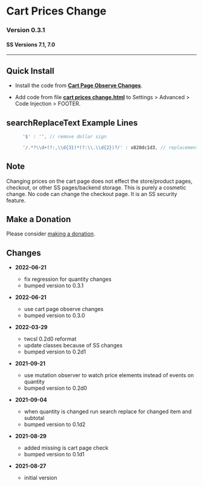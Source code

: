 # Cart Prices Change

### Version 0.3.1

#### SS Versions 7.1, 7.0

---

## Quick Install

* Install the code from **[Cart Page Observe Changes][1]**.
  
* Add code from file **[cart prices change.html][2]** to Settings > Advanced >
  Code Injection > FOOTER.

## searchReplaceText Example Lines

```javascript
      '$' : '', // remove dollar sign
  ```

```javascript
      '/.*?\\d+(?:,\\d{3})*(?:\\.\\d{2})?/' : x828dc1d3, // replacement text function name
  ```

## Note

Changing prices on the cart page does not effect the store/product
pages, checkout, or other SS pages/backend storage. This is purely a cosmetic
change. No code can change the checkout page. It is an SS security feature.

## Make a Donation

Please consider [making a donation][3].

## Changes

* **2022-06-21**

  * fix regression for quantity changes
  * bumped version to 0.3.1
  
* **2022-06-21**

  * use cart page observe changes
  * bumped version to 0.3.0
  
* **2022-03-29**

  * twcsl 0.2d0 reformat
  * update classes because of SS changes
  * bumped version to 0.2d1
  
* **2021-09-21**

  * use mutation observer to watch price elements instead of events on quantity
  * bumped version to 0.2d0
  
* **2021-09-04**

  * when quantity is changed run search replace for changed item and subtotal
  * bumped version to 0.1d2
  
* **2021-08-29**

  * added missing is cart page check
  * bumped version to 0.1d1
  
* **2021-08-27**

  * initial version

[1]: https://github.com/tomsWebConsulting/twcsl/tree/main/Cart%20Page%20Observe%20Changes#cart-page-observe-changes
[2]: cart%20prices%20change.html#L1
[3]: https://github.com/tomsWebConsulting/twcsl#make-a-donation
